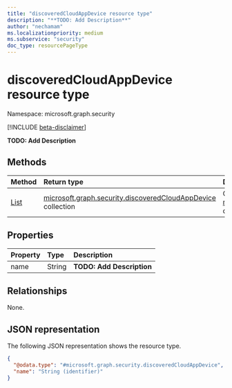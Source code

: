 ```yaml
---
title: "discoveredCloudAppDevice resource type"
description: "**TODO: Add Description**"
author: "nechamam"
ms.localizationpriority: medium
ms.subservice: "security"
doc_type: resourcePageType
---
```


# discoveredCloudAppDevice resource type

Namespace: microsoft.graph.security

[!INCLUDE [beta-disclaimer](../../includes/beta-disclaimer.md)]

**TODO: Add Description**

## Methods
|Method|Return type|Description|
|:---|:---|:---|
|[List](../api/security-endpointdiscoveredcloudappdetail-list-devices.md)|[microsoft.graph.security.discoveredCloudAppDevice](../resources/security-discoveredcloudappdevice.md) collection|Get a list of the [microsoft.graph.security.discoveredCloudAppDevice](../resources/security-discoveredcloudappdevice.md) objects and their properties.|

## Properties
|Property|Type|Description|
|:---|:---|:---|
|name|String|**TODO: Add Description**|

## Relationships
None.

## JSON representation
The following JSON representation shows the resource type.
<!-- {
  "blockType": "resource",
  "keyProperty": "name",
  "@odata.type": "microsoft.graph.security.discoveredCloudAppDevice",
  "openType": false
}
-->
``` json
{
  "@odata.type": "#microsoft.graph.security.discoveredCloudAppDevice",
  "name": "String (identifier)"
}
```

